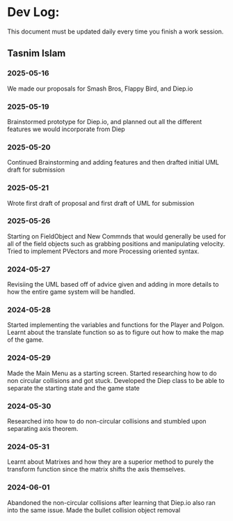 # Dev Log:

This document must be updated daily every time you finish a work session.

## Tasnim Islam


### 2025-05-16
We made our proposals for Smash Bros, Flappy Bird, and Diep.io

### 2025-05-19
Brainstormed prototype for Diep.io, and planned out all the different features we would incorporate from Diep

### 2025-05-20
Continued Brainstorming and adding features and then drafted initial UML draft for submission

### 2025-05-21
Wrote first draft of proposal and first draft of UML for submission

### 2025-05-26 
Starting on FieldObject and New Commnds that would generally be used for all of the field objects such as grabbing positions and manipulating velocity. Tried to implement PVectors and more Processing oriented syntax.

### 2024-05-27
Revisiing the UML based off of advice given and adding in more details to how the entire game system will be handled. 

### 2024-05-28
Started implementing the variables and functions for the Player and Polgon. Learnt about the translate function so as to figure out how to make the map of the game.

### 2024-05-29
Made the Main Menu as a starting screen.  Started researching how to do non circular collisions and got stuck. Developed the Diep class to be able to separate the starting state and the game state

### 2024-05-30
Researched into how to do non-circular collisions and stumbled upon separating axis theorem.

### 2024-05-31
Learnt about Matrixes and how they are a superior method to purely the transform function since the matrix shifts the axis themselves.

### 2024-06-01
Abandoned the non-circular collisions after learning that Diep.io also ran into the same issue. Made the bullet collision object removal





